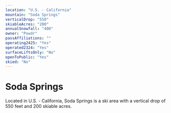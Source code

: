 ```yaml
---
location: "U.S. - California"
mountain: "Soda Springs"
verticalDrop: "550"
skiableAcres: "200"
annualSnowfall: "400"
owner: "Powdr"
passAffiliations: ""
operating2425: "Yes"
operated2324: "Yes"
surfaceLiftsOnly: "No"
openToPublic: "Yes"
skied: "No"
---
```


# Soda Springs

Located in U.S. - California, Soda Springs is a ski area with a vertical drop of 550 feet and 200 skiable acres.